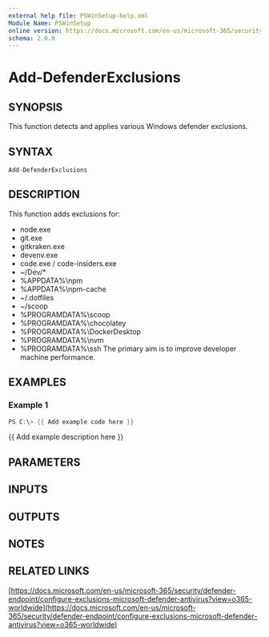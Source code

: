 ```yaml
---
external help file: PSWinSetup-help.xml
Module Name: PSWinSetup
online version: https://docs.microsoft.com/en-us/microsoft-365/security/defender-endpoint/configure-exclusions-microsoft-defender-antivirus?view=o365-worldwide
schema: 2.0.0
---
```


# Add-DefenderExclusions

## SYNOPSIS
This function detects and applies various Windows defender exclusions.

## SYNTAX

```
Add-DefenderExclusions
```

## DESCRIPTION
This function adds exclusions for:
* node.exe
* git.exe
* gitkraken.exe
* devenv.exe
* code.exe / code-insiders.exe
* ~/Dev/*
* %APPDATA%\npm
* %APPDATA%\npm-cache
* ~/.dotfiles
* ~/scoop
* %PROGRAMDATA%\scoop
* %PROGRAMDATA%\chocolatey
* %PROGRAMDATA%\DockerDesktop
* %PROGRAMDATA%\nvm
* %PROGRAMDATA%\ssh
The primary aim is to improve developer machine performance.

## EXAMPLES

### Example 1
```powershell
PS C:\> {{ Add example code here }}
```

{{ Add example description here }}

## PARAMETERS

## INPUTS

## OUTPUTS

## NOTES

## RELATED LINKS

[https://docs.microsoft.com/en-us/microsoft-365/security/defender-endpoint/configure-exclusions-microsoft-defender-antivirus?view=o365-worldwide](https://docs.microsoft.com/en-us/microsoft-365/security/defender-endpoint/configure-exclusions-microsoft-defender-antivirus?view=o365-worldwide)

